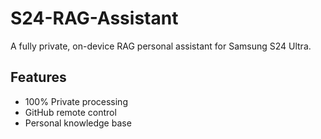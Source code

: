 # S24-RAG-Assistant

A fully private, on-device RAG personal assistant for Samsung S24 Ultra.

## Features
- 100% Private processing
- GitHub remote control
- Personal knowledge base

